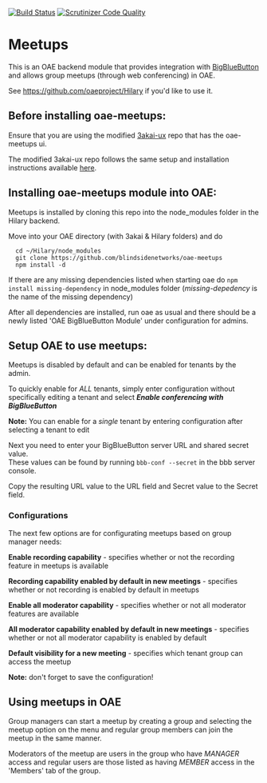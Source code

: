 [![Build Status](https://scrutinizer-ci.com/g/blindsidenetworks/oae-meetups/badges/build.png?b=master)](https://scrutinizer-ci.com/g/blindsidenetworks/oae-meetups/build-status/master)
[![Scrutinizer Code Quality](https://scrutinizer-ci.com/g/blindsidenetworks/oae-meetups/badges/quality-score.png?b=master)](https://scrutinizer-ci.com/g/blindsidenetworks/oae-meetups/?branch=master)

# Meetups
This is an OAE backend module that provides integration with [BigBlueButton](http://bigbluebutton.org/)
and allows group meetups (through web conferencing) in OAE.

See https://github.com/oaeproject/Hilary if you'd like to use it.


## Before installing oae-meetups:
Ensure that you are using the modified [3akai-ux](https://github.com/blindsidenetworks/3akai-ux)
repo that has the oae-meetups ui.

The modified 3akai-ux repo follows the same setup and installation instructions
available [here](https://github.com/oaeproject/Hilary).



## Installing oae-meetups module into OAE:
Meetups is installed by cloning this repo into the node_modules folder in the Hilary backend.

Move into your OAE directory (with 3akai & Hilary folders) and do
```
  cd ~/Hilary/node_modules
  git clone https://github.com/blindsidenetworks/oae-meetups
  npm install -d
```

If there are any missing dependencies listed when starting oae do `npm install missing-dependency`
in node_modules folder (_missing-depedency_ is the name of the missing dependency)

After all dependencies are installed, run oae as usual and there should be a newly
listed 'OAE BigBlueButton Module' under configuration for admins.



## Setup OAE to use meetups:
Meetups is disabled by default and can be enabled for tenants by the admin.

To quickly enable for *ALL* tenants, simply enter configuration without specifically
editing a tenant and select **_Enable conferencing with BigBlueButton_**

**Note:** You can enable for a *single* tenant by entering configuration after selecting a
  tenant to edit

Next you need to enter your BigBlueButton server URL and shared secret value.  
These values can be found by running `bbb-conf --secret` in the bbb server console.

Copy the resulting URL value to the URL field and Secret value to the Secret field.

### Configurations
The next few options are for configurating meetups based on group manager needs:

**Enable recording capability** - specifies whether or not the recording feature in meetups is available

**Recording capability enabled by default in new meetings** - specifies whether or not recording is enabled by default in meetups

**Enable all moderator capability** - specifies whether or not all moderator features are available

**All moderator capability enabled by default in new meetings** - specifies whether or not all moderator capability is enabled by default

**Default visibility for a new meeting** - specifies which tenant group can access the meetup

**Note:** don't forget to save the configuration!



## Using meetups in OAE
Group managers can start a meetup by creating a group and selecting the meetup option on the menu and
regular group members can join the meetup in the same manner.

Moderators of the meetup are users in the group who have _MANAGER_ access and regular users
are those listed as having _MEMBER_ access in the 'Members' tab of the group.
